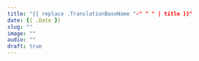 ```yaml
---
title: "{{ replace .TranslationBaseName "-" " " | title }}"
date: {{ .Date }}
slug: ""
image: ""
audio: ""
draft: true
---
```


